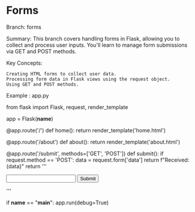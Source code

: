 # Forms

Branch: forms

Summary: This branch covers handling forms in Flask, allowing you to collect and process user inputs. You'll learn to manage form submissions via GET and POST methods.

Key Concepts:

    Creating HTML forms to collect user data.
    Processing form data in Flask views using the request object.
    Using GET and POST methods.

Example : app.py

from flask import Flask, request, render_template

app = Flask(__name__)

@app.route('/')
def home():
    return render_template('home.html')

@app.route('/about')
def about():
    return render_template('about.html')

@app.route('/submit', methods=['GET', 'POST'])
def submit():
    if request.method == 'POST':
        data = request.form['data']
        return f"Received: {data}"
    return '''
    <form method="POST">
        <input type="text" name="data">
        <input type="submit">
    </form>
    '''

if __name__ == "__main__":
    app.run(debug=True)
